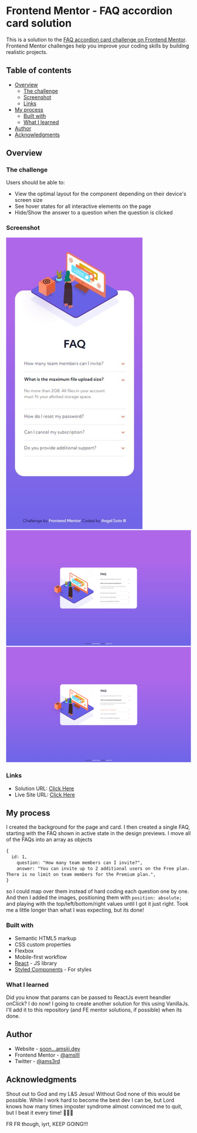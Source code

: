 # Frontend Mentor - FAQ accordion card solution

This is a solution to the [FAQ accordion card challenge on Frontend Mentor](https://www.frontendmentor.io/challenges/faq-accordion-card-XlyjD0Oam). Frontend Mentor challenges help you improve your coding skills by building realistic projects.

## Table of contents

- [Overview](#overview)
  - [The challenge](#the-challenge)
  - [Screenshot](#screenshot)
  - [Links](#links)
- [My process](#my-process)
  - [Built with](#built-with)
  - [What I learned](#what-i-learned)
- [Author](#author)
- [Acknowledgments](#acknowledgments)

## Overview

### The challenge

Users should be able to:

- View the optimal layout for the component depending on their device's screen size
- See hover states for all interactive elements on the page
- Hide/Show the answer to a question when the question is clicked

### Screenshot

![Mobile View](./MobileScreenshot.jpg)
![Desktop View](./DesktopScreenshot.jpg)
![Hover View](./HoverScreenshot.jpg)

### Links

- Solution URL: [Click Here](https://www.frontendmentor.io/solutions/faq-accordion-card-challenge-using-reactjs-and-styled-components-pfv133dFd)
- Live Site URL: [Click Here](https://amsiii.github.io/FAQ-Accordion-Card-Challenge/)

## My process

I created the background for the page and card. I then created a single FAQ, starting with the FAQ shown in active state in the design previews. I move all of the FAQs into an array as objects

```
{
  id: 1,
	question: "How many team members can I invite?",
	answer: "You can invite up to 2 additional users on the Free plan. There is no limit on team members for the Premium plan.",
}
```

so I could map over them instead of hard coding each question one by one. And then I added the images, positioning them with `position: absolute;` and playing with the top/left/bottom/right values until I got it just right. Took me a little longer than what I was expecting, but its done!

### Built with

- Semantic HTML5 markup
- CSS custom properties
- Flexbox
- Mobile-first workflow
- [React](https://reactjs.org/) - JS library
- [Styled Components](https://styled-components.com/) - For styles

### What I learned

Did you know that params can be passed to ReactJs event heandler onClick? I do now! I going to create another solution for this using VanillaJs. I'll add it to this repository (and FE mentor solutions, if possible) when its done.

## Author

- Website - [soon...amsiii.dev](https://www.amsiii.dev)
- Frontend Mentor - [@amsIII](https://www.frontendmentor.io/profile/amsIII)
- Twitter - [@ams3rd](https://www.twitter.com/ams3rd)

## Acknowledgments

Shout out to God and my L&S Jesus! Without God none of this would be possible. While I work hard to become the best dev I can be, but Lord knows how many times imposter syndrome almost convinced me to quit, but I beat it every time! 💪💪💪

FR FR though, iyrt, KEEP GOING!!!
